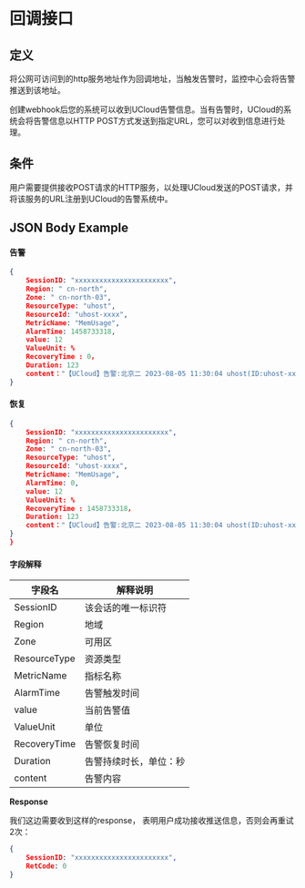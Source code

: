 

# 回调接口

## 定义

将公网可访问到的http服务地址作为回调地址，当触发告警时，监控中心会将告警推送到该地址。

创建webhook后您的系统可以收到UCloud告警信息。当有告警时，UCloud的系统会将告警信息以HTTP
POST方式发送到指定URL，您可以对收到信息进行处理。



## 条件

用户需要提供接收POST请求的HTTP服务，以处理UCloud发送的POST请求，并将该服务的URL注册到UCloud的告警系统中。



## JSON Body Example

#### 告警

``` json
{
    SessionID: "xxxxxxxxxxxxxxxxxxxxxxx",
    Region: " cn-north",
    Zone: " cn-north-03",
    ResourceType: "uhost",
    ResourceId: "uhost-xxxx",
    MetricName: "MemUsage",
    AlarmTime: 1458733318,
    value: 12
    ValueUnit: %
    RecoveryTime : 0，
    Duration: 123 
    content："【UCloud】告警:北京二 2023-08-05 11:30:04 uhost(ID:uhost-xxxx-0.0.0.0-)连接数(330.00个)<6000个(优刻得公司)"
}
```

#### 恢复

``` json
{
    SessionID: "xxxxxxxxxxxxxxxxxxxxxxx",
    Region: " cn-north",
    Zone: " cn-north-03",
    ResourceType: "uhost",
    ResourceId: "uhost-xxxx",
    MetricName: "MemUsage",
    AlarmTime: 0,
    value: 12
    ValueUnit: %
    RecoveryTime : 1458733318，
    Duration: 123 
    content："【UCloud】告警:北京二 2023-08-05 11:30:04 uhost(ID:uhost-xxxx-0.0.0.0-)连接数(330.00个)<6000个(优刻得公司)"
}
}
```

#### 字段解释

| 字段名        | 解释说明                   |
| ------------ | ------------------------------- |
| SessionID    | 该会话的唯一标识符                |
| Region       | 地域                            |
| Zone         | 可用区                           |
| ResourceType | 资源类型                          |
| MetricName   | 指标名称                          |
| AlarmTime    | 告警触发时间                      |
| value        | 当前告警值                       |
| ValueUnit    | 单位                            |
| RecoveryTime | 告警恢复时间                     |
| Duration     | 告警持续时长，单位：秒             |
| content      | 告警内容                     |

**Response**

我们这边需要收到这样的response， 表明用户成功接收推送信息，否则会再重试2次：

``` json
{
    SessionID: "xxxxxxxxxxxxxxxxxxxxxxx",
    RetCode: 0
}
```

